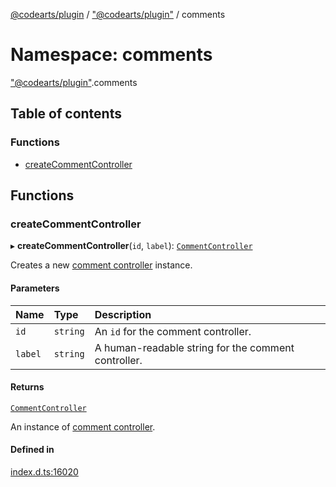[@codearts/plugin](../README.md) / ["@codearts/plugin"](_codearts_plugin_.md) / comments

# Namespace: comments

["@codearts/plugin"](_codearts_plugin_.md).comments

## Table of contents

### Functions

- [createCommentController](codearts_plugin_.comments.md#createcommentcontroller)

## Functions

### createCommentController

▸ **createCommentController**(`id`, `label`): [`CommentController`](../interfaces/codearts_plugin_.CommentController.md)

Creates a new [comment controller](../interfaces/codearts_plugin_.CommentController.md) instance.

#### Parameters

| Name | Type | Description |
| :------ | :------ | :------ |
| `id` | `string` | An `id` for the comment controller. |
| `label` | `string` | A human-readable string for the comment controller. |

#### Returns

[`CommentController`](../interfaces/codearts_plugin_.CommentController.md)

An instance of [comment controller](../interfaces/codearts_plugin_.CommentController.md).

#### Defined in

[index.d.ts:16020](https://github.com/shuyaqian/cloudide-plugin-api/blob/3fbdd11/index.d.ts#L16020)
